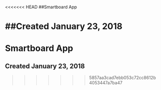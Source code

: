 <<<<<<< HEAD
##Smartboard App

##Created January 23, 2018
=======
# Smartboard App

## Created January 23, 2018
>>>>>>> 5857aa3cad7ebb053c72cc8612b4053447a7ba47
